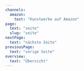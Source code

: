 ```yaml
---
channels:
  amazon:
    text: "Kunstwerke auf Amazon"
page:
  text: "seite"
  slug: "seite"
nextPage:
  text: "nächste Seite"
previousPage:
  text: "vorige Seite"
overview:
  text: "Übersicht"
---
```

